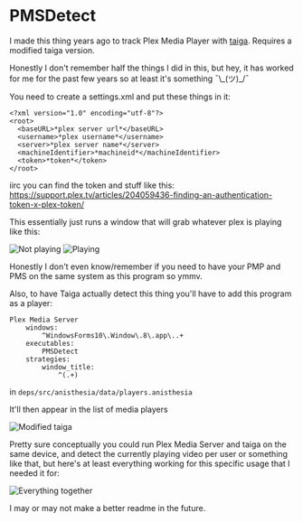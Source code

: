 # PMSDetect
I made this thing years ago to track Plex Media Player with [taiga](https://files.catbox.moe/cmpyq2.png). Requires a modified taiga version.


Honestly I don't remember half the things I did in this, but hey, it has worked for me for the past few years so at least it's something ¯\\\_(ツ)_/¯

You need to create a settings.xml and put these things in it:

```
<?xml version="1.0" encoding="utf-8"?>
<root>
  <baseURL>*plex server url*</baseURL>
  <username>*plex username*</username>
  <server>*plex server name*</server>
  <machineIdentifier>*machineid*</machineIdentifier>
  <token>*token*</token>
</root>
```

iirc you can find the token and stuff like this: https://support.plex.tv/articles/204059436-finding-an-authentication-token-x-plex-token/

This essentially just runs a window that will grab whatever plex is playing like this:

![Not playing](https://files.catbox.moe/dj6cb9.png)
![Playing](https://files.catbox.moe/z1i0im.png)

Honestly I don't even know/remember if you need to have your PMP and PMS on the same system as this program so ymmv.

Also, to have Taiga actually detect this thing you'll have to add this program as a player:

```
Plex Media Server
	windows:
		^WindowsForms10\.Window\.8\.app\..+
	executables:
		PMSDetect
	strategies:
		window_title:
			^(.+)
```

in `deps/src/anisthesia/data/players.anisthesia` 

It'll then appear in the list of media players

![Modified taiga](https://files.catbox.moe/rmhtbe.png)

Pretty sure conceptually you could run Plex Media Server and taiga on the same device, and detect the currently playing video per user or something like that, but here's at least everything working for this specific usage that I needed it for:


![Everything together](https://files.catbox.moe/cmpyq2.png)


I may or may not make a better readme in the future.
